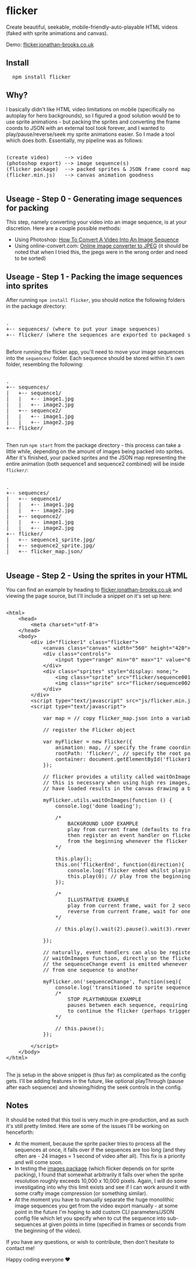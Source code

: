 # flicker
Create beautiful, seekable, mobile-friendly-auto-playable HTML videos (faked with sprite animations and canvas).

Demo: [flicker.jonathan-brooks.co.uk](http://flicker.jonathan-brooks.co.uk)

## Install

<pre>
  npm install flicker
</pre>

## Why?

I basically didn't like HTML video limitations on mobile (specifically no autoplay for hero backgrounds), so I figured
a good solution would be to use sprite animations - but packing the sprites and converting the frame coords to JSON with an external tool
took forever, and I wanted to play/pause/reverse/seek my sprite animations easier. So I made a tool which does both.
Essentially, my pipeline was as follows:

<pre>

(create video)     --> video 
(photoshop export) --> image sequence(s)
(flicker package)  --> packed sprites &amp; JSON frame coord map
(flicker.min.js)   --> canvas animation goodness

</pre>

## Useage - Step 0 - Generating image sequences for packing

This step, namely converting your video into an image sequence, is at your discretion. Here are a couple possible methods:
* Using Photoshop: [How To Convert A Video Into An Image Sequence](https://ihatetomatoes.net/convert-video-image-sequence/)
* Using online-convert.com: [Online image converter to JPEG](http://image.online-convert.com/convert-to-jpg) (it should be noted that when I tried this, the jpegs were in the wrong order and need to be sorted)

## Useage - Step 1 - Packing the image sequences into sprites

After running `npm install flicker`, you should notice the following folders in the package directory:

<pre>

.
+-- sequences/ (where to put your image sequences)
+-- flicker/ (where the sequences are exported to packaged sprites and frame coord map)

</pre>

Before running the flicker app, you'll need to move your image sequences into the `sequences/` folder. 
Each sequence should be stored within it's own folder, resembling the following: 

<pre>

.
+-- sequences/
|   +-- sequence1/
|   |	+-- image1.jpg 
|   |	+-- image2.jpg 
|   +-- sequence2/
|   |	+-- image1.jpg 
|   |	+-- image2.jpg 
+-- flicker/

</pre>

Then run `npm start` from the package directory - this process can take a little while, depending on the amount of images
being packed into sprites. After it's finished, your packed sprites and the JSON map representing the entire animation
(both sequence1 and sequence2 combined) will be inside `flicker/`:

<pre>

.
+-- sequences/
|   +-- sequence1/
|   |	+-- image1.jpg 
|   |	+-- image2.jpg 
|   +-- sequence2/
|   |	+-- image1.jpg 
|   |	+-- image2.jpg 
+-- flicker/
|   +-- sequence1_sprite.jpg/
|   +-- sequence2_sprite.jpg/
|   +-- flicker_map.json/

</pre>

## Useage - Step 2 - Using the sprites in your HTML

You can find an example by heading to [flicker.jonathan-brooks.co.uk](http://flicker.jonathan-brooks.co.uk) and viewing the page source,
but I'll include a snippet on it's set up here:

<pre>

&lt;html&gt;
	&lt;head&gt;
		&lt;meta charset="utf-8"&gt;		
	&lt;/head&gt;
	&lt;body&gt;
		&lt;div id="flicker1" class="flicker"&gt;
			&lt;canvas class="canvas" width="560" height="420"&gt;&lt;/canvas&gt;
			&lt;div class="controls"&gt;
				&lt;input type="range" min="0" max="1" value="0" step="1" oninput="this.setAttribute('value', this.value);"/&gt;
			&lt;/div&gt;
			&lt;div class="sprites" style="display: none;"&gt;
				&lt;img class="sprite" src="flicker/sequence001_sprite.jpg" alt=" "/&gt;
				&lt;img class="sprite" src="flicker/sequence002_sprite.jpg" alt=" "/&gt;
			&lt;/div&gt;		
		&lt;/div&gt;				
		&lt;script type="text/javascript" src="js/flicker.min.js"&gt;&lt;/script&gt;
		&lt;script type="text/javascript"&gt;

			var map = // copy flicker_map.json into a variable here, like { frames: [SUPER LONG ARRAY] };

			// register the Flicker object

			var myFlicker = new Flicker({
				animation: map, // specify the frame coordinate map
				rootPath: 'flicker/', // specify the root path for the sprites (defaults to flicker/)
				container: document.getElementById('flicker1') // specify the context for the flicker
			});

			// flicker provides a utility called waitOnImages which waits for the source sprites to load
			// this is necessary when using high res images, as playing the animation before the images
			// have loaded results in the canvas drawing a blank image

			myFlicker.utils.waitOnImages(function () {
				console.log('done loading');

				/*  
					BACKGROUND LOOP EXAMPLE
				    play from current frame (defaults to frame 0 (the beginning)), 
					then register an event handler on flickerEnd to play the flicker
					from the beginning whenever the flicker finishes
				*/

				this.play();
				this.on('flickerEnd', function(direction){
					console.log('flicker ended whilst playing %s', direction);
					this.play(0); // play from the beginning
				});

				/*  
					ILLUSTRATIVE EXAMPLE
				    play from current frame, wait for 2 seconds, pause, wait for 3 seconds,
					reverse from current frame, wait for one second, play from frame 0 (the beginning)
				*/

				// this.play().wait(2).pause().wait(3).reverse().wait(1).play(0);
							
			});

			// naturally, event handlers can also be registered outside the
			// waitOnImages function, directly on the flicker object
			// the sequenceChange event is emitted whenever the flicker transitions
			// from one sequence to another
			
			myFlicker.on('sequenceChange', function(seq){
				console.log('transitioned to sprite sequence: %s', seq);
				/*  
					STOP PLAYTHROUGH EXAMPLE
					pauses between each sequence, requiring manual replaying
					to continue the flicker (perhaps triggered by a scroll event?)
				*/
				
				// this.pause(); 
			});	

		&lt;/script&gt;
	&lt;/body&gt;
&lt;/html&gt;

</pre>

The js setup in the above snippet is (thus far) as complicated as the config gets. I'll be adding features in the future,
like optional playThrough (pause after each sequence) and showing/hiding the seek controls in the config.

## Notes

It should be noted that this tool is very much in pre-production, and as such it's still pretty limited. Here
are some of the issues I'll be working on henceforth:

* At the moment, because the sprite packer tries to process all the sequences at once, it falls over if
the sequences are too long (and they often are - 24 images = 1 second of video after all). This fix is a priority
and will come soon.
* In testing the [images package](https://www.npmjs.com/package/images) (which flicker depends on for sprite packing),
I found that somewhat arbitrarily it falls over when the sprite resolution roughly exceeds 10,000 x 10,000 pixels. Again, I 
will do some investigating into why this limit exists and see if I can work around it with some crafty image compression 
(or something similar).
* At the moment you have to manually separate the huge monolithic image sequences you get from the video export manually - 
at some point in the future I'm hoping to add custom CLI parameters/JSON config file which let you specify when to cut the sequence 
into sub-sequences at given points in time (specified in frames or seconds from the beginning of the video).

If you have any questions, or wish to contribute, then don't hesitate to contact me!

Happy coding everyone ♥